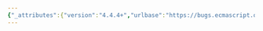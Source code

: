 ```yaml
---
{"_attributes":{"version":"4.4.4+","urlbase":"https://bugs.ecmascript.org/","maintainer":"dherman@mozilla.com"},"bug":{"bug_id":4324,"creation_ts":"2015-04-18 12:39:00 -0700","short_desc":"\"strict mode code\" vs \"strict code\"","delta_ts":"2015-05-21 08:46:00 -0700","product":"Draft for 7th Edition","component":"Deferred from 6th edition","version":"unspecified","rep_platform":"All","op_sys":"All","bug_status":"CONFIRMED","priority":"Normal","bug_severity":"minor","everconfirmed":true,"reporter":{"uid":"jmdyck","name":"Michael Dyck"},"assigned_to":{"uid":"allen","name":"Allen Wirfs-Brock"},"long_desc":[{"commentid":14296,"comment_count":0,"who":{"uid":"jmdyck","name":"Michael Dyck"},"bug_when":"2015-04-18 12:39:27 -0700","thetext":"Following up on Bug 4144...\n\nThere are 65 occurrences of \"strict mode code\",\nbut still 10 of \"strict code\".\nInsert \"mode\" into the latter?\n\nAlso, there are 4 occurrences of \"non-strict code\",\nbut still 1 of \"non-strict mode code\" (in 9.2).\nDelete \"mode\" from the latter?"}]}}
---
```

